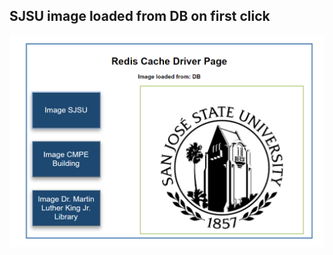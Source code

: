 ## SJSU image loaded from DB on first click
![Alt text](https://github.com/suchishree29/cmpe280/blob/master/Image-RedisCacheServer/Screenshots/ImageFromDBClick1.PNG "SJSU image loaded from DB on first click")

